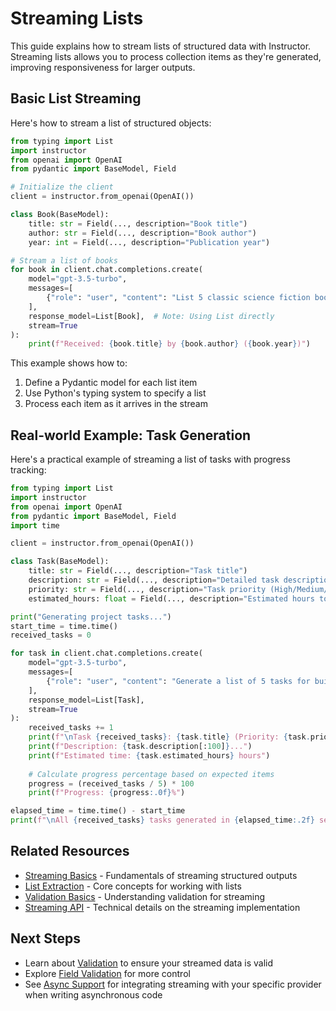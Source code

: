 # Streaming Lists

This guide explains how to stream lists of structured data with Instructor. Streaming lists allows you to process collection items as they're generated, improving responsiveness for larger outputs.

## Basic List Streaming

Here's how to stream a list of structured objects:

```python
from typing import List
import instructor
from openai import OpenAI
from pydantic import BaseModel, Field

# Initialize the client
client = instructor.from_openai(OpenAI())

class Book(BaseModel):
    title: str = Field(..., description="Book title")
    author: str = Field(..., description="Book author")
    year: int = Field(..., description="Publication year")

# Stream a list of books
for book in client.chat.completions.create(
    model="gpt-3.5-turbo",
    messages=[
        {"role": "user", "content": "List 5 classic science fiction books"}
    ],
    response_model=List[Book],  # Note: Using List directly
    stream=True
):
    print(f"Received: {book.title} by {book.author} ({book.year})")
```

This example shows how to:
1. Define a Pydantic model for each list item
2. Use Python's typing system to specify a list
3. Process each item as it arrives in the stream

## Real-world Example: Task Generation

Here's a practical example of streaming a list of tasks with progress tracking:

```python
from typing import List
import instructor
from openai import OpenAI
from pydantic import BaseModel, Field
import time

client = instructor.from_openai(OpenAI())

class Task(BaseModel):
    title: str = Field(..., description="Task title")
    description: str = Field(..., description="Detailed task description")
    priority: str = Field(..., description="Task priority (High/Medium/Low)")
    estimated_hours: float = Field(..., description="Estimated hours to complete")

print("Generating project tasks...")
start_time = time.time()
received_tasks = 0

for task in client.chat.completions.create(
    model="gpt-3.5-turbo",
    messages=[
        {"role": "user", "content": "Generate a list of 5 tasks for building a personal website"}
    ],
    response_model=List[Task],
    stream=True
):
    received_tasks += 1
    print(f"\nTask {received_tasks}: {task.title} (Priority: {task.priority})")
    print(f"Description: {task.description[:100]}...")
    print(f"Estimated time: {task.estimated_hours} hours")
    
    # Calculate progress percentage based on expected items
    progress = (received_tasks / 5) * 100
    print(f"Progress: {progress:.0f}%")

elapsed_time = time.time() - start_time
print(f"\nAll {received_tasks} tasks generated in {elapsed_time:.2f} seconds")
```

## Related Resources

- [Streaming Basics](./basics.md) - Fundamentals of streaming structured outputs
- [List Extraction](../../learning/patterns/list_extraction.md) - Core concepts for working with lists
- [Validation Basics](../../learning/validation/basics.md) - Understanding validation for streaming
- [Streaming API](../../concepts/partial.md) - Technical details on the streaming implementation

## Next Steps

- Learn about [Validation](../../learning/validation/basics.md) to ensure your streamed data is valid
- Explore [Field Validation](../../learning/validation/field_level_validation.md) for more control
- See [Async Support](../../integrations/index.md) for integrating streaming with your specific provider when writing asynchronous code 